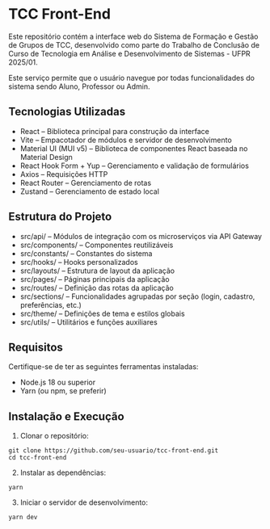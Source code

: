 
# TCC Front-End

Este repositório contém a interface web do Sistema de Formação e Gestão de Grupos de TCC, desenvolvido como parte do Trabalho de Conclusão de Curso de Tecnologia em Análise e Desenvolvimento de Sistemas - UFPR 2025/01.

Este serviço permite que o usuário navegue por todas funcionalidades do sistema sendo Aluno, Professor ou Admin.

## Tecnologias Utilizadas

- React – Biblioteca principal para construção da interface
- Vite – Empacotador de módulos e servidor de desenvolvimento
- Material UI (MUI v5) – Biblioteca de componentes React baseada no Material Design
- React Hook Form + Yup – Gerenciamento e validação de formulários
- Axios – Requisições HTTP
- React Router – Gerenciamento de rotas
- Zustand – Gerenciamento de estado local

## Estrutura do Projeto

- src/api/ – Módulos de integração com os microserviços via API Gateway
- src/components/ – Componentes reutilizáveis
- src/constants/ – Constantes do sistema
- src/hooks/ – Hooks personalizados
- src/layouts/ – Estrutura de layout da aplicação
- src/pages/ – Páginas principais da aplicação
- src/routes/ – Definição das rotas da aplicação
- src/sections/ – Funcionalidades agrupadas por seção (login, cadastro, preferências, etc.)
- src/theme/ – Definições de tema e estilos globais
- src/utils/ – Utilitários e funções auxiliares

## Requisitos

Certifique-se de ter as seguintes ferramentas instaladas:

- Node.js 18 ou superior
- Yarn (ou npm, se preferir)

## Instalação e Execução

1. Clonar o repositório:

```
git clone https://github.com/seu-usuario/tcc-front-end.git
cd tcc-front-end
```

2. Instalar as dependências:

```
yarn
```

3. Iniciar o servidor de desenvolvimento:

```
yarn dev
```
